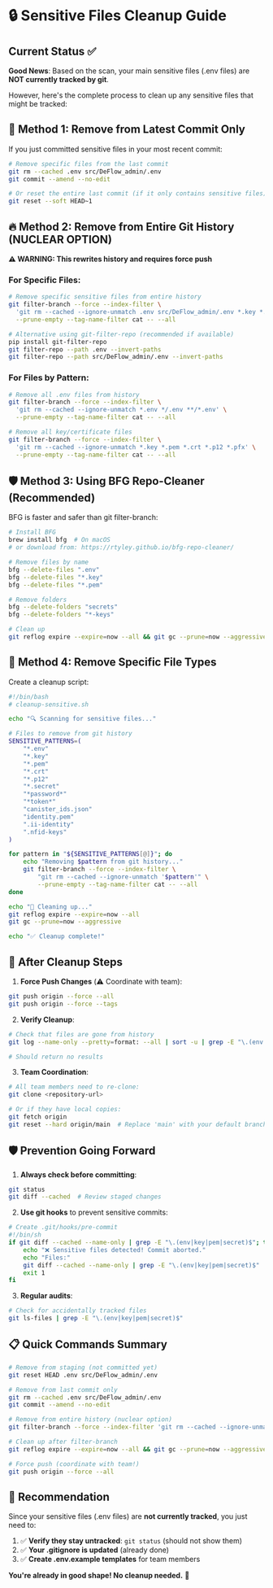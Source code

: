 # 🔒 Sensitive Files Cleanup Guide

## Current Status ✅
**Good News**: Based on the scan, your main sensitive files (.env files) are **NOT currently tracked by git**.

However, here's the complete process to clean up any sensitive files that might be tracked:

## 🧹 **Method 1: Remove from Latest Commit Only**
If you just committed sensitive files in your most recent commit:

```bash
# Remove specific files from the last commit
git rm --cached .env src/DeFlow_admin/.env
git commit --amend --no-edit

# Or reset the entire last commit (if it only contains sensitive files)
git reset --soft HEAD~1
```

## 🔥 **Method 2: Remove from Entire Git History (NUCLEAR OPTION)**
**⚠️ WARNING: This rewrites history and requires force push**

### For Specific Files:
```bash
# Remove specific sensitive files from entire history
git filter-branch --force --index-filter \
  'git rm --cached --ignore-unmatch .env src/DeFlow_admin/.env *.key *.pem' \
  --prune-empty --tag-name-filter cat -- --all

# Alternative using git-filter-repo (recommended if available)
pip install git-filter-repo
git filter-repo --path .env --invert-paths
git filter-repo --path src/DeFlow_admin/.env --invert-paths
```

### For Files by Pattern:
```bash
# Remove all .env files from history
git filter-branch --force --index-filter \
  'git rm --cached --ignore-unmatch *.env */.env **/*.env' \
  --prune-empty --tag-name-filter cat -- --all

# Remove all key/certificate files
git filter-branch --force --index-filter \
  'git rm --cached --ignore-unmatch *.key *.pem *.crt *.p12 *.pfx' \
  --prune-empty --tag-name-filter cat -- --all
```

## 🛡️ **Method 3: Using BFG Repo-Cleaner (Recommended)**
BFG is faster and safer than git filter-branch:

```bash
# Install BFG
brew install bfg  # On macOS
# or download from: https://rtyley.github.io/bfg-repo-cleaner/

# Remove files by name
bfg --delete-files ".env"
bfg --delete-files "*.key"
bfg --delete-files "*.pem"

# Remove folders
bfg --delete-folders "secrets"
bfg --delete-folders "*-keys"

# Clean up
git reflog expire --expire=now --all && git gc --prune=now --aggressive
```

## 📁 **Method 4: Remove Specific File Types**

Create a cleanup script:

```bash
#!/bin/bash
# cleanup-sensitive.sh

echo "🔍 Scanning for sensitive files..."

# Files to remove from git history
SENSITIVE_PATTERNS=(
    "*.env"
    "*.key" 
    "*.pem"
    "*.crt"
    "*.p12"
    "*.secret"
    "*password*"
    "*token*"
    "canister_ids.json"
    "identity.pem"
    ".ii-identity"
    ".nfid-keys"
)

for pattern in "${SENSITIVE_PATTERNS[@]}"; do
    echo "Removing $pattern from git history..."
    git filter-branch --force --index-filter \
        "git rm --cached --ignore-unmatch '$pattern'" \
        --prune-empty --tag-name-filter cat -- --all
done

echo "🧹 Cleaning up..."
git reflog expire --expire=now --all
git gc --prune=now --aggressive

echo "✅ Cleanup complete!"
```

## 🚀 **After Cleanup Steps**

1. **Force Push Changes** (⚠️ Coordinate with team):
```bash
git push origin --force --all
git push origin --force --tags
```

2. **Verify Cleanup**:
```bash
# Check that files are gone from history
git log --name-only --pretty=format: --all | sort -u | grep -E "\.(env|key|pem)$"

# Should return no results
```

3. **Team Coordination**:
```bash
# All team members need to re-clone:
git clone <repository-url>

# Or if they have local copies:
git fetch origin
git reset --hard origin/main  # Replace 'main' with your default branch
```

## 🛡️ **Prevention Going Forward**

1. **Always check before committing**:
```bash
git status
git diff --cached  # Review staged changes
```

2. **Use git hooks** to prevent sensitive commits:
```bash
# Create .git/hooks/pre-commit
#!/bin/sh
if git diff --cached --name-only | grep -E "\.(env|key|pem|secret)$"; then
    echo "❌ Sensitive files detected! Commit aborted."
    echo "Files:"
    git diff --cached --name-only | grep -E "\.(env|key|pem|secret)$"
    exit 1
fi
```

3. **Regular audits**:
```bash
# Check for accidentally tracked files
git ls-files | grep -E "\.(env|key|pem|secret)$"
```

## 📋 **Quick Commands Summary**

```bash
# Remove from staging (not committed yet)
git reset HEAD .env src/DeFlow_admin/.env

# Remove from last commit only
git rm --cached .env src/DeFlow_admin/.env
git commit --amend --no-edit

# Remove from entire history (nuclear option)
git filter-branch --force --index-filter 'git rm --cached --ignore-unmatch .env src/DeFlow_admin/.env' --prune-empty --tag-name-filter cat -- --all

# Clean up after filter-branch
git reflog expire --expire=now --all && git gc --prune=now --aggressive

# Force push (coordinate with team!)
git push origin --force --all
```

## 🎯 **Recommendation**

Since your sensitive files (.env files) are **not currently tracked**, you just need to:

1. ✅ **Verify they stay untracked**: `git status` (should not show them)
2. ✅ **Your .gitignore is updated** (already done)
3. ✅ **Create .env.example templates** for team members

**You're already in good shape! No cleanup needed.** 🎉